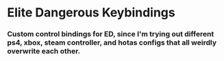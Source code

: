 # Elite Dangerous Keybindings

### Custom control bindings for ED, since I'm trying out different ps4, xbox, steam controller, and hotas configs that all weirdly overwrite each other.
